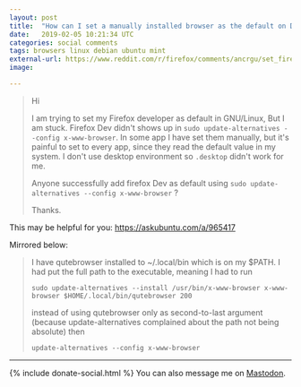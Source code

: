 ```yaml
---
layout: post
title:  "How can I set a manually installed browser as the default on Debian-based distributions like Ubuntu and Mint?"
date:   2019-02-05 10:21:34 UTC
categories: social comments
tags: browsers linux debian ubuntu mint
external-url: https://www.reddit.com/r/firefox/comments/ancrgu/set_firefox_developer_as_default_in_gnulinux/efscqfe/
image: 

---
```


>Hi
>
>I am trying to set my Firefox developer as default in GNU/Linux, But I am stuck. Firefox Dev didn't shows up in `sudo update-alternatives --config x-www-browser`. In some app I have set them manually, but it's painful to set to every app, since they read the default value in my system. I don't use desktop environment so `.desktop` didn't work for me.
>
>Anyone successfully add firefox Dev as default using `sudo update-alternatives --config x-www-browser` ?
>
>Thanks.

This may be helpful for you: https://askubuntu.com/a/965417

Mirrored below:

> I have qutebrowser installed to ~/.local/bin which is on my $PATH. I had put the full path to the executable, meaning I had to run
>
> `sudo update-alternatives --install /usr/bin/x-www-browser x-www-browser $HOME/.local/bin/qutebrowser 200`
>
>instead of using qutebrowser only as second-to-last argument (because update-alternatives complained about the path not being absolute) then
>
> `update-alternatives --config x-www-browser`

---

{% include donate-social.html %} You can also message me on [Mastodon](https://mastodon.social/@yoasif).